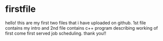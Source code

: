 # firstfile
hello!
this are my first two files that i have uploaded on github.
1st file contains my intro and 2nd file contains c++ program describing working of first come first served job scheduling.
thank you!!
